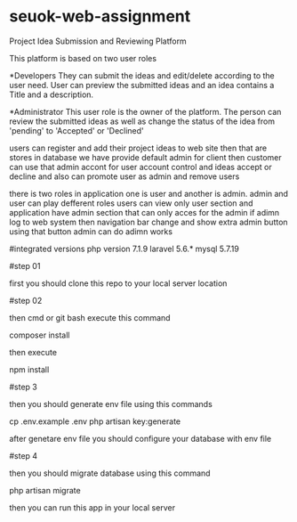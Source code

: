 # seuok-web-assignment
Project Idea Submission and Reviewing Platform

This platform is based on two user roles

*Developers
    They can submit the ideas and edit/delete according to the user need. User can preview the submitted ideas and an idea contains a Title and a description.

*Administrator
    This user role is the owner of the platform. The person can review the submitted ideas as well as change the status of the idea from 'pending' to 'Accepted' or 'Declined'



users can register and add their project ideas to web site then that are stores in database 
we have provide default admin for client then customer can use that admin accont for user account control and ideas accept or decline and also can promote user as admin and remove users

there is two roles in application one is user and another is admin. admin and user can play defferent roles users can view only user section and application have admin section that can only acces for the admin if adimn log to web system then navigation bar change and show extra admin button using that button admin can do adimn works

#integrated versions
php version 7.1.9
laravel 5.6.*
mysql 5.7.19

#step 01

first you should clone this repo to your local server location

#step 02

then cmd or git bash execute this command

composer install

then execute

npm install

#step 3

then you should generate env file using this commands

cp .env.example .env
php artisan key:generate

after genetare env file you should configure your database with env file

#step 4

then you should migrate database using this command

php artisan migrate

then you can run this app in your local server
